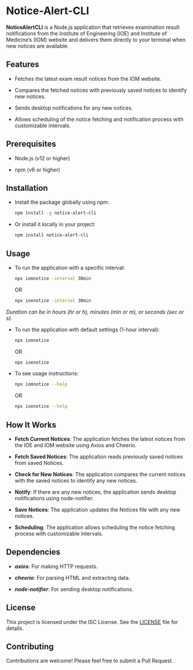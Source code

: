 # Notice-Alert-CLI

**NoticeAlertCLI** is a Node.js application that retrieves examination result notifications from the Institute of Engineering (IOE) and Institute of Medicine’s (IOM) website and delivers them directly to your terminal when new notices are available.

## Features

- Fetches the latest exam result notices from the IOM website.

- Compares the fetched notices with previously saved notices to identify new notices.

- Sends desktop notifications for any new notices.

- Allows scheduling of the notice fetching and notification process with customizable intervals.

## Prerequisites

- Node.js (v12 or higher)

- npm (v6 or higher)

## Installation

- Install the package globally using npm:
    ```bash
    npm install -g notice-alert-cli
    ```

- Or install it locally in your project:
    ```bash
    npm install notice-alert-cli
    ```

## Usage
- To run the application with a specific interval:

    ```bash
    npx iomnotice -interval 30min
    ```
    OR
    ```bash
    npx ioenotice -interval 30min
    ```
*Duration can be in hours (hr or h), minutes (min or m), or seconds (sec or s).*

- To run the application with default settings (1-hour interval):

    ```bash
    npx iomnotice
    ```
    OR
    ```bash
    npx ioenotice
    ```

- To see usage instructions:

    ```bash
    npx iomnotice --help
    ```
    OR
    ```bash
    npx ioenotice --help
    ```

## How It Works

- **Fetch Current Notices**: The application fetches the latest notices from the IOE and IOM website using Axios and Cheerio.

- **Fetch Saved Notices**: The application reads previously saved notices from saved Notices.

- **Check for New Notices**: The application compares the current notices with the saved notices to identify any new 
notices.

- **Notify**: If there are any new notices, the application sends desktop notifications using node-notifier.

- **Save Notices**: The application updates the Notices file with any new notices.

- **Scheduling**: The application allows scheduling the notice fetching process with customizable intervals.

## Dependencies

- ***axios***: For making HTTP requests.

- ***cheerio***: For parsing HTML and extracting data.

- ***node-notifier***: For sending desktop notifications.

## License

This project is licensed under the ISC License. See the [LICENSE](./LICENSE) file for details.

## Contributing

Contributions are welcome! Please feel free to submit a Pull Request.

